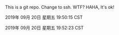 This is a git repo.
Change to ssh. WTF?
HAHA, It's ok!


2019年 09月 20日 星期五 19:50:15 CST

2019年 09月 20日 星期五 19:52:23 CST


